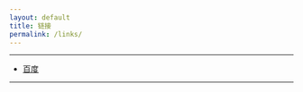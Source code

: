 ```yaml
---
layout: default
title: 链接
permalink: /links/
---
```


----
* [百度](http://www.baidu.com/)
-----